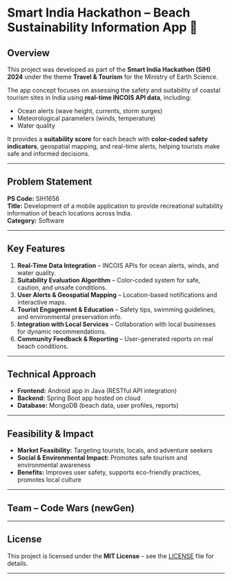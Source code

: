 # Smart India Hackathon – Beach Sustainability Information App 🌊

## Overview
This project was developed as part of the **Smart India Hackathon (SIH) 2024** under the theme **Travel & Tourism** for the Ministry of Earth Science.

The app concept focuses on assessing the safety and suitability of coastal tourism sites in India using **real-time INCOIS API data**, including:
- Ocean alerts (wave height, currents, storm surges)
- Meteorological parameters (winds, temperature)
- Water quality

It provides a **suitability score** for each beach with **color-coded safety indicators**, geospatial mapping, and real-time alerts, helping tourists make safe and informed decisions.

---

## Problem Statement
**PS Code:** SIH1656  
**Title:** Development of a mobile application to provide recreational suitability information of beach locations across India.  
**Category:** Software

---

## Key Features
1. **Real-Time Data Integration** – INCOIS APIs for ocean alerts, winds, and water quality.  
2. **Suitability Evaluation Algorithm** – Color-coded system for safe, caution, and unsafe conditions.  
3. **User Alerts & Geospatial Mapping** – Location-based notifications and interactive maps.  
4. **Tourist Engagement & Education** – Safety tips, swimming guidelines, and environmental preservation info.  
5. **Integration with Local Services** – Collaboration with local businesses for dynamic recommendations.  
6. **Community Feedback & Reporting** – User-generated reports on real beach conditions.

---

## Technical Approach
- **Frontend:** Android app in Java (RESTful API integration)  
- **Backend:** Spring Boot app hosted on cloud  
- **Database:** MongoDB (beach data, user profiles, reports)  

---

## Feasibility & Impact
- **Market Feasibility:** Targeting tourists, locals, and adventure seekers  
- **Social & Environmental Impact:** Promotes safe tourism and environmental awareness  
- **Benefits:** Improves user safety, supports eco-friendly practices, promotes local culture  

---

## Team – Code Wars (newGen)  

---

## License
This project is licensed under the **MIT License** – see the [LICENSE](LICENSE) file for details.

---
